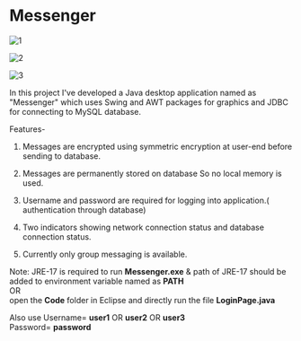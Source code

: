 # Messenger

![1](https://user-images.githubusercontent.com/90407551/235496346-20cd35c8-8d04-45b7-9515-156a111cd216.jpg)


![2](https://user-images.githubusercontent.com/90407551/235496363-8514e5b8-be5d-422c-8ed9-2bafaf8e85fc.jpg)


![3](https://user-images.githubusercontent.com/90407551/235496372-b4cb3215-97d5-456a-be33-c119e684ecb4.jpg)

In this project I've developed a Java desktop application named as "Messenger" which uses Swing and AWT packages for graphics and JDBC for connecting to MySQL database.

Features-

1. Messages are encrypted using symmetric encryption at user-end before sending to database.

2. Messages are permanently stored on database  So no local memory is used.

3. Username and password are required for logging into application.( authentication through database)

4. Two indicators showing network connection status and database connection status.

5. Currently only group messaging is available.

Note: JRE-17 is required to run **Messenger.exe** & path of JRE-17 should be added to environment variable named as **PATH** <br />
                    OR   <br />
open the **Code** folder in Eclipse and directly run the file **LoginPage.java**

Also use 
Username= **user1** OR **user2** OR **user3** <br />
Password= **password**
